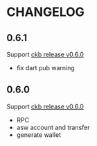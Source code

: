 # CHANGELOG
## 0.6.1
Support [ ckb release v0.6.0](https://github.com/nervosnetwork/ckb/releases/tag/v0.6.0)
- fix dart pub warning
## 0.6.0
Support [ ckb release v0.6.0](https://github.com/nervosnetwork/ckb/releases/tag/v0.6.0)
- RPC
- asw account and transfer
- generate wallet